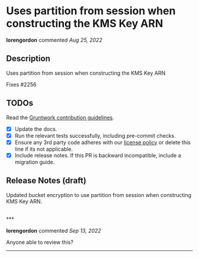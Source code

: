# Uses partition from session when constructing the KMS Key ARN

**lorengordon** commented *Aug 25, 2022*

<!-- Prepend '[WIP]' to the title if this PR is still a work-in-progress. Remove it when it is ready for review! -->

## Description
Uses partition from session when constructing the KMS Key ARN

Fixes #2256

<!-- Description of the changes introduced by this PR. -->

## TODOs

Read the [Gruntwork contribution guidelines](https://gruntwork.notion.site/Gruntwork-Coding-Methodology-02fdcd6e4b004e818553684760bf691e).

- [x] Update the docs.
- [x] Run the relevant tests successfully, including pre-commit checks.
- [x] Ensure any 3rd party code adheres with our [license policy](https://www.notion.so/gruntwork/Gruntwork-licenses-and-open-source-usage-policy-f7dece1f780341c7b69c1763f22b1378) or delete this line if its not applicable.
- [x] Include release notes. If this PR is backward incompatible, include a migration guide.

## Release Notes (draft)

<!-- One-line description of the PR that can be included in the final release notes. -->
Updated bucket encryption to use partition from session when constructing KMS Key ARN.

<br />
***


**lorengordon** commented *Sep 13, 2022*

Anyone able to review this?
***

